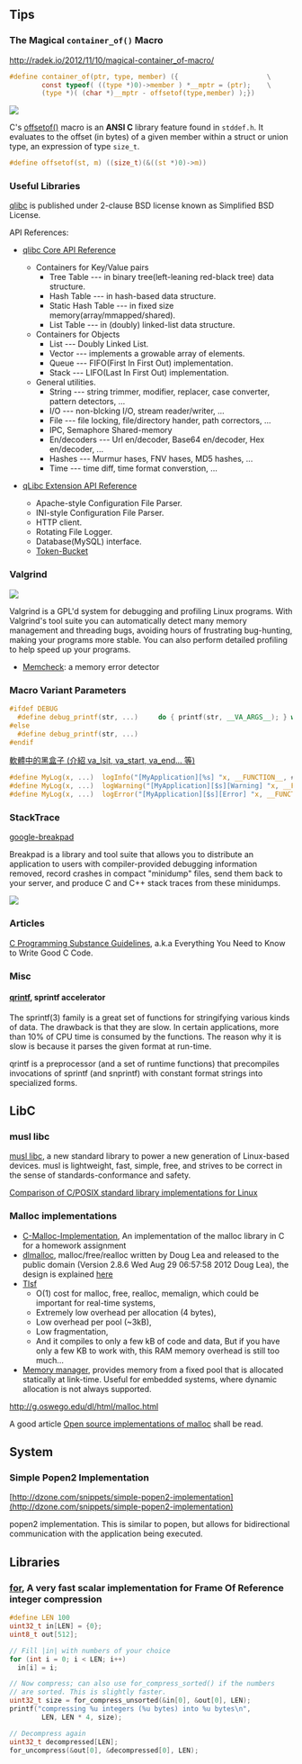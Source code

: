 ## Tips

### The Magical `container_of()` Macro

http://radek.io/2012/11/10/magical-container_of-macro/

```c
#define container_of(ptr, type, member) ({                      \
        const typeof( ((type *)0)->member ) *__mptr = (ptr);    \
        (type *)( (char *)__mptr - offsetof(type,member) );})
```

![](http://radek.io/assets/images/posts/container_of.png)

C's [offsetof()](https://en.wikipedia.org/wiki/Offsetof) macro is an __ANSI C__ library feature found in `stddef.h`. It evaluates to the offset (in bytes) of a given member within a struct or union type, an expression of type `size_t`. 

```c
#define offsetof(st, m) ((size_t)(&((st *)0)->m))
```

### Useful Libraries

[qlibc](http://wolkykim.github.io/qlibc/) is published under 2-clause BSD license known as Simplified BSD License.

API References:

* [qlibc Core API Reference](http://wolkykim.github.io/qlibc/doc/html/files.html)
  * Containers for Key/Value pairs
    * Tree Table --- in binary tree(left-leaning red-black tree) data structure.
    * Hash Table --- in hash-based data structure.
    * Static Hash Table --- in fixed size memory(array/mmapped/shared).
    * List Table --- in (doubly) linked-list data structure.
  * Containers for Objects
    * List --- Doubly Linked List.
    * Vector --- implements a growable array of elements.
    * Queue --- FIFO(First In First Out) implementation.
    * Stack --- LIFO(Last In First Out) implementation.
  * General utilities.
    * String --- string trimmer, modifier, replacer, case converter, pattern detectors, ...
    * I/O --- non-blcking I/O, stream reader/writer, ...
    * File --- file locking, file/directory hander, path correctors, ...
    * IPC, Semaphore Shared-memory
    * En/decoders --- Url en/decoder, Base64 en/decoder, Hex en/decoder, ...
    * Hashes --- Murmur hases, FNV hases, MD5 hashes, ...
    * Time --- time diff, time format converstion, ...

* [qLibc Extension API Reference](http://wolkykim.github.io/qlibc/doc/html/files.html)
  * Apache-style Configuration File Parser.
  * INI-style Configuration File Parser.
  * HTTP client.
  * Rotating File Logger.
  * Database(MySQL) interface.
  * [Token-Bucket](http://en.wikipedia.org/wiki/Token_bucket)


### Valgrind

![](http://valgrind.org/images/st-george_sm.png)

Valgrind is a GPL'd system for debugging and profiling Linux programs. With Valgrind's tool suite you can automatically detect many memory management and threading bugs, avoiding hours of frustrating bug-hunting, making your programs more stable. You can also perform detailed profiling to help speed up your programs.

- [Memcheck](http://valgrind.org/docs/manual/mc-manual.html): a memory error detector


### Macro Variant Parameters

```c++
#ifdef DEBUG
  #define debug_printf(str, ...)     do { printf(str, __VA_ARGS__); } while (0)
#else
  #define debug_printf(str, ...)
#endif
```

[軟體中的黑盒子 (介紹 va_lsit, va_start, va_end... 等)](http://www.dotblogs.com.tw/simplecestlavie/archive/2013/01/02/86637.aspx)

```c
#define MyLog(x, ...)  logInfo("[MyApplication][%s] "x, __FUNCTION__, ##__VA_ARGS__);
#define MyLog(x, ...)  logWarning("[MyApplication][$s][Warning] "x, __FUNCTION__, ##__VA_ARGS__);
#define MyLog(x, ...)  logError("[MyApplication][$s][Error] "x, __FUNCTION__, ##__VA_ARGS__);
```


### StackTrace

[google-breakpad](https://code.google.com/p/google-breakpad/wiki/GettingStartedWithBreakpad)

Breakpad is a library and tool suite that allows you to distribute an application to users with compiler-provided debugging information removed, record crashes in compact "minidump" files, send them back to your server, and produce C and C++ stack traces from these minidumps.

![](http://google-breakpad.googlecode.com/svn/wiki/breakpad.png)


### Articles

[C Programming Substance Guidelines](https://github.com/btrask/stronglink/blob/master/SUBSTANCE.md), a.k.a Everything You Need to Know to Write Good C Code.


### Misc

#### [qrintf](https://github.com/h2o/qrintf), sprintf accelerator

The sprintf(3) family is a great set of functions for stringifying various kinds of data. The drawback is that they are slow. In certain applications, more than 10% of CPU time is consumed by the functions. The reason why it is slow is because it parses the given format at run-time.

qrintf is a preprocessor (and a set of runtime functions) that precompiles invocations of sprintf (and snprintf) with constant format strings into specialized forms.


## LibC

### musl libc

[musl libc](http://www.musl-libc.org/), a new standard library to power a new generation of Linux-based devices. musl is lightweight, fast, simple, free, and strives to be correct in the sense of standards-conformance and safety.

[Comparison of C/POSIX standard library implementations for Linux](http://www.etalabs.net/compare_libcs.html)


### Malloc implementations

- [C-Malloc-Implementation](https://github.com/tomelm/C-Malloc-Implementation), An implementation of the malloc library in C for a homework assignment
- [dlmalloc](http://gee.cs.oswego.edu/pub/misc/malloc.c), malloc/free/realloc written by
  Doug Lea and released to the public domain (Version 2.8.6 Wed Aug 29 06:57:58 2012  Doug Lea), the design is explained [here](http://g.oswego.edu/dl/html/malloc.html)
- [Tlsf](http://tlsf.baisoku.org/)
  - O(1) cost for malloc, free, realloc, memalign, which could be important for real-time systems,
  - Extremely low overhead per allocation (4 bytes),
  - Low overhead per pool (~3kB),
  - Low fragmentation,
  - And it compiles to only a few kB of code and data, But if you have only a few KB to work with, this RAM memory overhead is still too much…
- [Memory manager](https://github.com/eliben/code-for-blog/tree/master/2008/memmgr), provides memory from a fixed pool that is allocated statically at link-time. Useful for embedded systems, where dynamic allocation is not always supported.

http://g.oswego.edu/dl/html/malloc.html

A good article [Open source implementations of malloc](http://www.rtos.be/2014/05/open-source-implementations-of-malloc/) shall be read.


## System

### Simple Popen2 Implementation

[http://dzone.com/snippets/simple-popen2-implementation](http://dzone.com/snippets/simple-popen2-implementation)

popen2 implementation. This is similar to popen, but allows for bidirectional communication with the application being executed.


## Libraries

### [for](https://github.com/cruppstahl/for/tree/master), A very fast scalar implementation for Frame Of Reference integer compression

```c
#define LEN 100
uint32_t in[LEN] = {0};
uint8_t out[512];

// Fill |in| with numbers of your choice
for (int i = 0; i < LEN; i++)
  in[i] = i;

// Now compress; can also use for_compress_sorted() if the numbers
// are sorted. This is slightly faster.
uint32_t size = for_compress_unsorted(&in[0], &out[0], LEN);
printf("compressing %u integers (%u bytes) into %u bytes\n",
        LEN, LEN * 4, size);

// Decompress again
uint32_t decompressed[LEN];
for_uncompress(&out[0], &decompressed[0], LEN);
```
